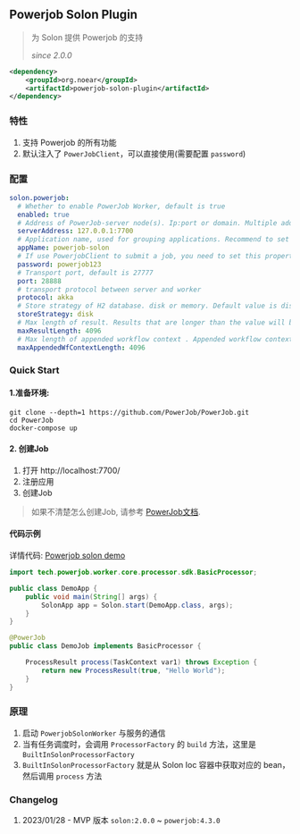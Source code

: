 ## Powerjob Solon Plugin

> 为 Solon 提供 Powerjob 的支持
> 
> _since 2.0.0_

```xml
<dependency>
    <groupId>org.noear</groupId>
    <artifactId>powerjob-solon-plugin</artifactId>
</dependency>
```

### 特性

1. 支持 Powerjob 的所有功能
2. 默认注入了 `PowerJobClient`，可以直接使用(需要配置 `password`)

### 配置

```yaml
solon.powerjob:
  # Whether to enable PowerJob Worker, default is true
  enabled: true
  # Address of PowerJob-server node(s). Ip:port or domain. Multiple addresses should be separated with comma.
  serverAddress: 127.0.0.1:7700
  # Application name, used for grouping applications. Recommend to set the same value as project name.
  appName: powerjob-solon
  # If use PowerjobClient to submit a job, you need to set this property.
  password: powerjob123
  # Transport port, default is 27777
  port: 28888
  # transport protocol between server and worker
  protocol: akka
  # Store strategy of H2 database. disk or memory. Default value is disk.
  storeStrategy: disk
  # Max length of result. Results that are longer than the value will be truncated.
  maxResultLength: 4096
  # Max length of appended workflow context . Appended workflow context value that is longer than the value will be ignore.
  maxAppendedWfContextLength: 4096
```

### Quick Start

#### 1.准备环境:

```shell
git clone --depth=1 https://github.com/PowerJob/PowerJob.git
cd PowerJob
docker-compose up
```

#### 2. 创建Job

1. 打开 http://localhost:7700/
2. 注册应用
3. 创建Job

> 如果不清楚怎么创建Job, 请参考 [PowerJob文档](https://www.yuque.com/powerjob/guidence).

#### 代码示例

详情代码: [Powerjob solon demo](https://github.com/noear/solon-examples/tree/main/5.Solon-Job/demo5051-powerjob)

```java
import tech.powerjob.worker.core.processor.sdk.BasicProcessor;

public class DemoApp {
    public void main(String[] args) {
        SolonApp app = Solon.start(DemoApp.class, args);
    }
}

@PowerJob
public class DemoJob implements BasicProcessor {

    ProcessResult process(TaskContext var1) throws Exception {
        return new ProcessResult(true, "Hello World");
    }
}
```

### 原理

1. 启动 `PowerjobSolonWorker` 与服务的通信
2. 当有任务调度时，会调用 `ProcessorFactory` 的 `build` 方法，这里是 `BuiltInSolonProcessorFactory`
3. `BuiltInSolonProcessorFactory` 就是从 Solon Ioc 容器中获取对应的 bean，然后调用 `process` 方法

### Changelog

1. 2023/01/28 - MVP 版本 `solon:2.0.0` ~ `powerjob:4.3.0`